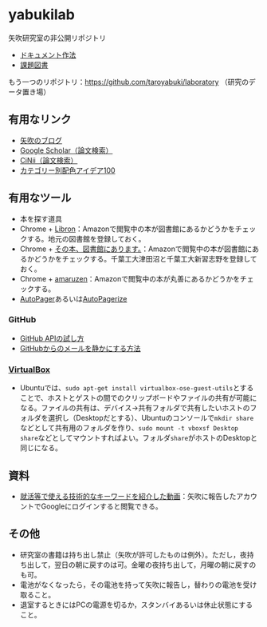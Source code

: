 yabukilab
=========

矢吹研究室の非公開リポジトリ

* [ドキュメント作法](https://github.com/taroyabuki/yabukilab/wiki/%E3%83%89%E3%82%AD%E3%83%A5%E3%83%A1%E3%83%B3%E3%83%88%E4%BD%9C%E6%B3%95)
* [課題図書](https://github.com/taroyabuki/yabukilab/wiki/%E8%AA%B2%E9%A1%8C%E5%9B%B3%E6%9B%B8)

もう一つのリポジトリ：https://github.com/taroyabuki/laboratory （研究のデータ置き場）

## 有用なリンク

* [矢吹のブログ](http://blog.unfindable.net/)
* [Google Scholar（論文検索）](http://scholar.google.co.jp/)
* [CiNii（論文検索）](http://ci.nii.ac.jp/)
* [カテゴリー別配色アイデア100](http://www.webcreatorbox.com/inspiration/colour-scheme-ideas-100/)

## 有用なツール

* 本を探す道具
 * Chrome + [Libron](http://libron.net/)：Amazonで閲覧中の本が図書館にあるかどうかをチェックする。地元の図書館を登録しておく。
 * Chrome + [その本、図書館にあります。](http://www.kigurumi.asia/imake/1369/)：Amazonで閲覧中の本が図書館にあるかどうかをチェックする。千葉工大津田沼と千葉工大新習志野を登録しておく。
 * Chrome + [amaruzen](https://chrome.google.com/webstore/detail/amaruzen/mebbcheaekaddnilejjllbifehngpcjj?hl=ja)：Amazonで閲覧中の本が丸善にあるかどうかをチェックする。
* [AutoPager](https://www.google.co.jp/search?q=autopager)あるいは[AutoPagerize](http://autopagerize.net/)

### GitHub

* [GitHub APIの試し方](https://github.com/taroyabuki/yabukilab/tree/master/library/github)
* [GitHubからのメールを静かにする方法](https://github.com/taroyabuki/yabukilab/blob/master/library/github/GitHub%E3%81%8B%E3%82%89%E3%81%AE%E3%83%A1%E3%83%BC%E3%83%AB%E3%82%92%E9%9D%99%E3%81%8B%E3%81%AB%E3%81%99%E3%82%8B%E6%96%B9%E6%B3%95.md)

### [VirtualBox](https://www.virtualbox.org/wiki/Downloads)

* Ubuntuでは、`sudo apt-get install virtualbox-ose-guest-utils`とすることで、ホストとゲストの間でのクリップボードやファイルの共有が可能になる。ファイルの共有は、デバイス→共有フォルダで共有したいホストのフォルダを選択し（Desktopだとする）、Ubuntuのコンソールで`mkdir share`などとして共有用のフォルダを作り、`sudo mount -t vboxsf Desktop share`などとしてマウントすればよい。フォルダ`share`がホストのDesktopと同じになる。

## 資料

* [就活等で使える技術的なキーワードを紹介した動画](http://youtu.be/t3mvWrv62wM)：矢吹に報告したアカウントでGoogleにログインすると閲覧できる。

## その他

* 研究室の書籍は持ち出し禁止（矢吹が許可したものは例外）。ただし，夜持ち出して，翌日の朝に戻すのは可。金曜の夜持ち出して，月曜の朝に戻すのも可。
* 電池がなくなったら，その電池を持って矢吹に報告し，替わりの電池を受け取ること。
* 退室するときにはPCの電源を切るか，スタンバイあるいは休止状態にすること。

